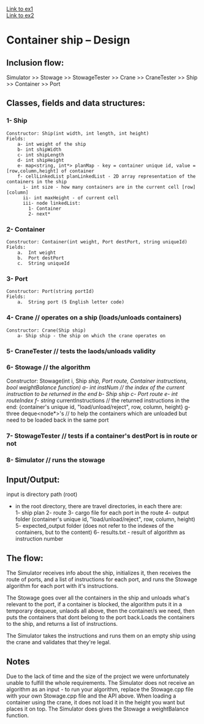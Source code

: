 [Link to ex1](https://docs.google.com/document/d/1PloUy0vfoR0AWHmpWb0W85FZXM_BZqbaQhKXzHhwC1o/edit) <br/>
[Link to ex2](https://docs.google.com/document/d/1qpXBOM24UiHUc5l2QiUlNGZOnfNm40aVd7bXbNVLIFs/edit) <br/>

# **Container ship – Design**  

## **Inclusion flow:**  
Simulator >> Stowage >> StowageTester >> Crane >> CraneTester >> Ship >> Container >> Port   

## **Classes, fields and data structures:**  
### **1-	Ship**  
    Constructor: Ship(int width, int length, int height)  
    Fields:  
        a- int weight of the ship  
        b- int shipWidth
        c- int shipLength
        d- int shipHeight
        e- map<string, int*> planMap - key = container unique id, value = [row,column,height] of container
        f- cellLinkedList planLinkedList - 2D array representation of the containers in the ship
          i- int size - how many containers are in the current cell [row][column]
          ii- int maxHeight - of current cell
          iii- node linkedList:
            1- Container
            2- next*
### **2-	Container**  
    Constructor: Container(int weight, Port destPort, string uniqueId)
    Fields:
        a.	Int weight
        b.	Port destPort
        c.	String uniqueId
### **3-	Port**  
    Constructor: Port(string portId)
    Fields:
        a.	String port (5 English letter code)
### **4- Crane**              // operates on a ship (loads/unloads containers)  
    Constructor: Crane(Ship ship)
        a- Ship ship - the ship on which the crane operates on
### **5- CraneTester**        // tests the laods/unloads validity  
### **6- Stowage**          // the algorithm   
   Constructor: Stowage(int i, Ship *ship, Port *route, Container *instructions, bool weightBalance function)
        a- int instNum   // the index of the current instruction to be returned in the end
        b- Ship ship
        c- Port* route
        e- int routeIndex
        f- string** currentInstructions // the returned instructions in the end:
                                           {container's unique id, "load/unload/reject", row, column, height}
        g- three deque<node*>'s  // to help the containers which are unloaded but need to be loaded back in the same port
### **7- StowageTester**  // tests if a container's destPort is in route or not  
### **8- Simulator** // runs the stowage  

## **Input/Output:**
input is directory path (root)
- in the root directory, there are travel directories, in each there are:  
1- ship plan
2- route
3- cargo file for each port in the route
4- output folder (container's unique id, "load/unload/reject", row, column, height)
5- expected_output folder (does not refer to the indexes of the containers, but to the content)
6- results.txt - result of algorithm as instruction number

## **The flow:**  
The Simulator receives info about the ship, initializes it, then receives the route of ports, and a list of instructions for each port, and runs the Stowage algorithm for each port with it's instructions.

The Stowage goes over all the containers in the ship and unloads what's relevant to the port, if a container is blocked, the algorithm puts it in a temporary dequeue, unlaods all above, then the container/s we need, then puts the containers that dont belong to the port back.Loads the containers to the ship, and returns a list of instructions.

The Simulator takes the instructions and runs them on an empty ship using the crane and validates that they're legal.

## **Notes**  
Due to the lack of time and the size of the project we were unfortunately unable to fulfill the whole requirements.
The Simulator does not receive an algorithm as an input - to run your algorithm, replace the Stowage.cpp file with your own Stowage.cpp file and the API above.
When loading a container using the crane, it does not load it in the height you want but places it on top.
The Simulator does gives the Stowage a weightBalance function.

